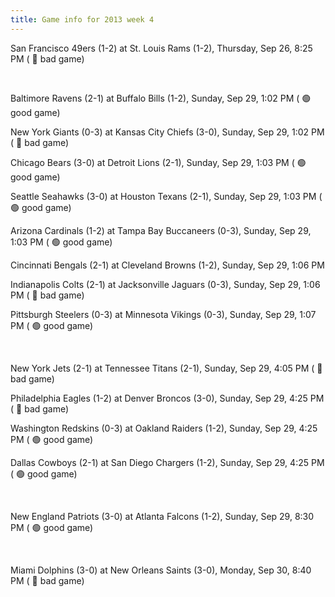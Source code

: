 ```yaml
---
title: Game info for 2013 week 4
---
```

San Francisco 49ers (1-2) at St. Louis Rams (1-2), Thursday, Sep 26, 8:25 PM (	:red_circle: bad game)


<br/>

Baltimore Ravens (2-1) at Buffalo Bills (1-2), Sunday, Sep 29, 1:02 PM (	:green_circle: good game)

New York Giants (0-3) at Kansas City Chiefs (3-0), Sunday, Sep 29, 1:02 PM (	:red_circle: bad game)

Chicago Bears (3-0) at Detroit Lions (2-1), Sunday, Sep 29, 1:03 PM (	:green_circle: good game)

Seattle Seahawks (3-0) at Houston Texans (2-1), Sunday, Sep 29, 1:03 PM (	:green_circle: good game)

Arizona Cardinals (1-2) at Tampa Bay Buccaneers (0-3), Sunday, Sep 29, 1:03 PM (	:green_circle: good game)

Cincinnati Bengals (2-1) at Cleveland Browns (1-2), Sunday, Sep 29, 1:06 PM

Indianapolis Colts (2-1) at Jacksonville Jaguars (0-3), Sunday, Sep 29, 1:06 PM (	:red_circle: bad game)

Pittsburgh Steelers (0-3) at Minnesota Vikings (0-3), Sunday, Sep 29, 1:07 PM (	:green_circle: good game)


<br/>

New York Jets (2-1) at Tennessee Titans (2-1), Sunday, Sep 29, 4:05 PM (	:red_circle: bad game)

Philadelphia Eagles (1-2) at Denver Broncos (3-0), Sunday, Sep 29, 4:25 PM (	:red_circle: bad game)

Washington Redskins (0-3) at Oakland Raiders (1-2), Sunday, Sep 29, 4:25 PM (	:green_circle: good game)

Dallas Cowboys (2-1) at San Diego Chargers (1-2), Sunday, Sep 29, 4:25 PM (	:green_circle: good game)


<br/>

New England Patriots (3-0) at Atlanta Falcons (1-2), Sunday, Sep 29, 8:30 PM (	:green_circle: good game)


<br/>

Miami Dolphins (3-0) at New Orleans Saints (3-0), Monday, Sep 30, 8:40 PM (	:red_circle: bad game)

